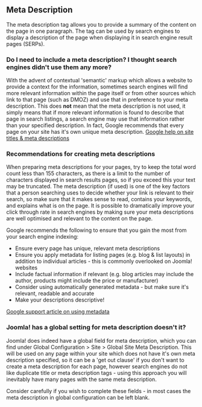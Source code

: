 <!-- Filename: Using_The_Meta_Description / Display title: Using The Meta Description -->

## Meta Description

The meta description tag allows you to provide a summary of the content
on the page in one paragraph. The tag can be used by search engines to
display a description of the page when displaying it in search engine
result pages (SERPs).

### Do I need to include a meta description? I thought search engines didn't use them any more?

With the advent of contextual 'semantic' markup which allows a website
to provide a context for the information, sometimes search engines will
find more relevant information within the page itself or from other
sources which link to that page (such as DMOZ) and use that in
preference to your meta description. This does **not** mean that the
meta description is not used, it simply means that if more relevant
information is found to describe that page in search listings, a search
engine may use that information rather than your specified description.
In fact, Google recommends that every page on your site has it's own
unique meta description.
<a href="https://support.google.com/webmasters/answer/35624?hl=en"
class="external text" target="_blank"
rel="nofollow noreferrer noopener">Google help on site titles &amp; meta
descriptions</a>

### Recommendations for creating meta descriptions

When preparing meta descriptions for your pages, try to keep the total
word count less than 155 characters, as there is a limit to the number
of characters displayed in search results pages, so if you exceed this
your text may be truncated. The meta description (if used) is one of the
key factors that a person searching uses to decide whether your link is
relevant to their search, so make sure that it makes sense to read,
contains your keywords, and explains what is on the page. It is possible
to dramatically improve your click through rate in search engines by
making sure your meta descriptions are well optimised and relevant to
the content on the page.

Google recommends the following to ensure that you gain the most from
your search engine indexing:

- Ensure every page has unique, relevant meta descriptions
- Ensure you apply metadata for listing pages (e.g. blog & list layouts)
  in addition to individual articles - this is commonly overlooked on
  Joomla! websites
- Include factual information if relevant (e.g. blog articles may
  include the author, products might include the price or manufacturer)
- Consider using automatically generated metadata - but make sure it's
  relevant, readable and accurate
- Make your descriptions descriptive!

<a
href="http://support.google.com/webmasters/bin/answer.py?hl=en&amp;answer=35624"
class="external text" target="_blank"
rel="nofollow noreferrer noopener">Google support article on using
metadata</a>

### Joomla! has a global setting for meta description doesn't it?

Joomla! does indeed have a global field for meta description, which you
can find under Global Configuration \> Site \> Global Site Meta
Description. This will be used on any page within your site which does
not have it's own meta description specified, so it can be a 'get out
clause' if you don't want to create a meta description for each page,
however search engines do not like duplicate title or meta description
tags - using this approach you will inevitably have many pages with the
same meta description.

Consider carefully if you wish to complete these fields - in most cases
the meta description in global configuration can be left blank.
